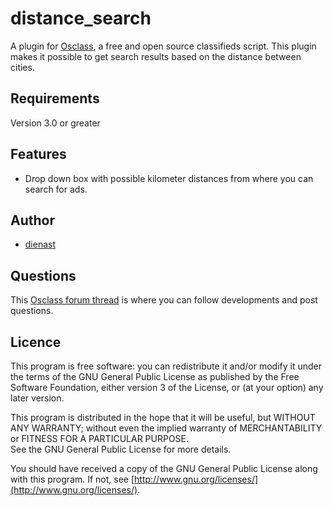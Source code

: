distance_search
===============

A plugin for [Osclass](http://osclass.org), a free and open source classifieds script.
This plugin makes it possible to get search results based on the distance between cities.

## Requirements
Version 3.0 or greater

## Features
* Drop down box with possible kilometer distances from where you can search for ads.

## Author
* [dienast](https://github.com/dienast)

## Questions
This [Osclass forum thread](http://forums.osclass.org/plugins/) is where you can follow developments and post questions.

## Licence
This program is free software: you can redistribute it and/or modify
it under the terms of the GNU General Public License as published by
the Free Software Foundation, either version 3 of the License, or
(at your option) any later version.

This program is distributed in the hope that it will be useful,
but WITHOUT ANY WARRANTY; without even the implied warranty of
MERCHANTABILITY or FITNESS FOR A PARTICULAR PURPOSE.  
See the GNU General Public License for more details.

You should have received a copy of the GNU General Public License
along with this program.  If not, see [http://www.gnu.org/licenses/](http://www.gnu.org/licenses/).
